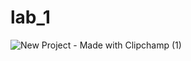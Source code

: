 # lab_1

![New Project - Made with Clipchamp (1)](https://github.com/user-attachments/assets/4d97cf63-7a2f-487a-b1cd-ca934dc2e167) 
